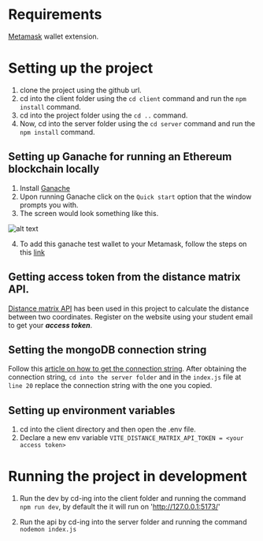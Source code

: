 # Requirements

[Metamask](https://metamask.io/) wallet extension.

# Setting up the project

1. clone the project using the github url.
2. cd into the client folder using the `cd client` command and run the `npm install` command.
3. cd into the project folder using the `cd ..` command.
4. Now, cd into the server folder using the `cd server` command and run the `npm install` command.

## Setting up Ganache for running an Ethereum blockchain locally

1. Install [Ganache](https://trufflesuite.com/ganache/)
2. Upon running Ganache click on the `Quick start` option that the window prompts you with.
3. The screen would look something like this.

![alt text](https://trufflesuite.com/img/ganache-window.png)

4. To add this ganache test wallet to your Metamask, follow the steps on this [link](https://www.geeksforgeeks.org/how-to-set-up-ganche-with-metamask/)

## Getting access token from the distance matrix API.

[Distance matrix API](https://distancematrix.ai/distance-matrix-api) has been used in this project to calculate the distance between two coordinates. Register on the website using your student email to get your **_access token_**.

## Setting the mongoDB connection string

Follow this [article on how to get the connection string](https://www.mongodb.com/docs/guides/atlas/connection-string/).
After obtaining the connection string, `cd into the server folder` and in the `index.js` file at `line 20` replace the connection string with the one you copied.

## Setting up environment variables

1. cd into the client directory and then open the .env file.
2. Declare a new env variable `VITE_DISTANCE_MATRIX_API_TOKEN = <your access token>`

# Running the project in development

1. Run the dev by cd-ing into the client folder and running the command `npm run dev`, by default the it will run on 'http://127.0.0.1:5173/'

2. Run the api by cd-ing into the server folder and running the command `nodemon index.js`
